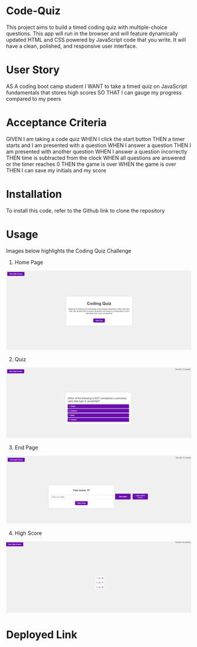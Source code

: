 # Code-Quiz

This project aims to build a timed coding quiz with multiple-choice questions. This app will run in the browser and will feature dynamically updated HTML and CSS powered by JavaScript code that you write. It will have a clean, polished, and responsive user interface.

# User Story

AS A coding boot camp student
I WANT to take a timed quiz on JavaScript fundamentals that stores high scores
SO THAT I can gauge my progress compared to my peers

# Acceptance Criteria

GIVEN I am taking a code quiz
WHEN I click the start button
THEN a timer starts and I am presented with a question
WHEN I answer a question
THEN I am presented with another question
WHEN I answer a question incorrectly
THEN time is subtracted from the clock
WHEN all questions are answered or the timer reaches 0
THEN the game is over
WHEN the game is over
THEN I can save my initials and my score

# Installation

To install this code, refer to the Github link to clone the repository

# Usage
Images below highlights the Coding Quiz Challenge

1. Home Page 
<img src="./Asset/Images/Coding Quiz_Home.png">

2. Quiz
<img src="./Asset/Images/Coding Quiz_Quiz.png">

3. End Page
<img src="./Asset/Images/Coding Quiz_End.png">

4. High Score
<img src="./Asset/Images/Coding Quiz_HighScore.png">

# Deployed Link

